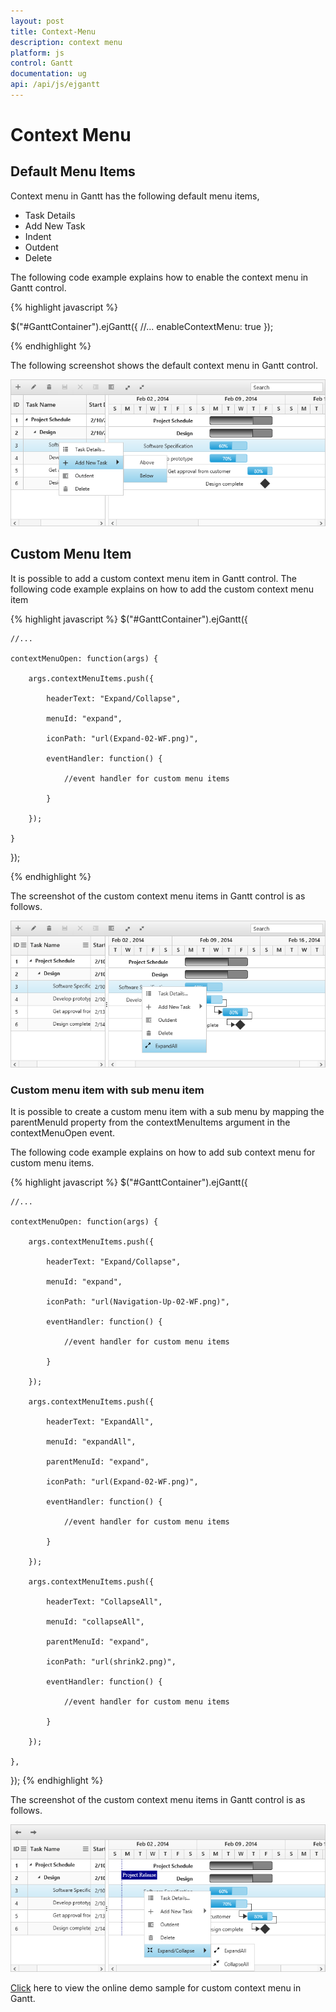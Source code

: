 ```yaml
---
layout: post
title: Context-Menu
description: context menu
platform: js
control: Gantt
documentation: ug
api: /api/js/ejgantt
---
```

# Context Menu

## Default Menu Items

Context menu in Gantt has the following default menu items,

* Task Details
* Add New Task
* Indent
* Outdent
* Delete

The following code example explains how to enable the context menu in Gantt control.

{% highlight javascript %}

$("#GanttContainer").ejGantt({
    //...
    enableContextMenu: true
});

{% endhighlight %}

The following screenshot shows the default context menu in Gantt control.

![](/js/Gantt/Context-Menu_images/Context-Menu_img1.png)

## Custom Menu Item

It is possible to add a custom context menu item in Gantt control. The following code example explains on how to add the custom context menu item

{% highlight javascript %}
$("#GanttContainer").ejGantt({

    //...

    contextMenuOpen: function(args) {

        args.contextMenuItems.push({

            headerText: "Expand/Collapse",

            menuId: "expand",

            iconPath: "url(Expand-02-WF.png)",

            eventHandler: function() {

                //event handler for custom menu items

            }

        });

    }

});

{% endhighlight %}

The screenshot of the custom context menu items in Gantt control is as follows.

![](/js/Gantt/Context-Menu_images/Context-Menu_img2.png)

### Custom menu item with sub menu item

It is possible to create a custom menu item with a sub menu by mapping the parentMenuId property from the contextMenuItems argument in the contextMenuOpen event.

The following code example explains on how to add sub context menu for custom menu items.

{% highlight javascript %}
$("#GanttContainer").ejGantt({

    //...

    contextMenuOpen: function(args) {

        args.contextMenuItems.push({

            headerText: "Expand/Collapse",

            menuId: "expand",

            iconPath: "url(Navigation-Up-02-WF.png)",

            eventHandler: function() {

                //event handler for custom menu items

            }

        });

        args.contextMenuItems.push({

            headerText: "ExpandAll",

            menuId: "expandAll",

            parentMenuId: "expand",

            iconPath: "url(Expand-02-WF.png)",

            eventHandler: function() {

                //event handler for custom menu items

            }

        });

        args.contextMenuItems.push({

            headerText: "CollapseAll",

            menuId: "collapseAll",

            parentMenuId: "expand",

            iconPath: "url(shrink2.png)",

            eventHandler: function() {

                //event handler for custom menu items

            }

        });

    },
    
});
{% endhighlight %}

The screenshot of the custom context menu items in Gantt control is as follows.

![](/js/Gantt/Context-Menu_images/Context-Menu_img3.png)

[Click](http://js.syncfusion.com/demos/web/#!/bootstrap/gantt/contextmenu/customcontextmenu) here to view the online demo sample for custom context menu in Gantt.
